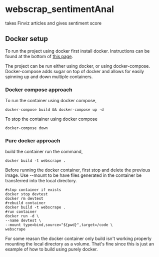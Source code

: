# webscrap_sentimentAnal
takes Finviz articles and gives sentiment score

## Docker setup
To run the project using docker first install docker.
Instructions can be found at the bottom of [this page](https://docs.docker.com/install/).

The project can be run either using docker, or using docker-compose.
Docker-compose adds sugar on top of docker and allows for easily spinning up and down multiple containers.

### Docker compose approach
To run the container using docker compose,
```
docker-compose build && docker-compose up -d
```
To stop the container using docker compose
```
docker-compose down
```
### Pure docker approach
 build the container run the command,
```
docker build -t webscrape .
```
Before running the docker container, first stop and delete the previous image.
Use --mount to be have files generated in the container be transferred into the local directory.
```
#stop container if exists
docker stop devtest
docker rm devtest
#rebuild container
docker build -t webscrape .
#run container
docker run -d \
--name devtest \
--mount type=bind,source="${pwd}",target=/code \
webscrape

```
For some reason the docker container only build isn't working properly mounting the local directory as a volume. That's fine since this is just an example of how to build using purely docker.
